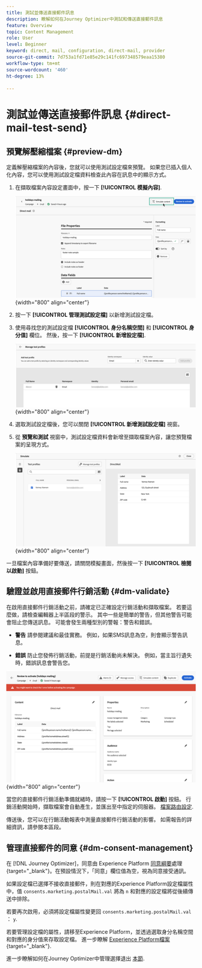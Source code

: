 ```yaml
---
title: 測試並傳送直接郵件訊息
description: 瞭解如何在Journey Optimizer中測試和傳送直接郵件訊息
feature: Overview
topic: Content Management
role: User
level: Beginner
keyword: direct, mail, configuration, direct-mail, provider
source-git-commit: 7d753a1fd71e85e29c141fc697348579eaa15380
workflow-type: tm+mt
source-wordcount: '460'
ht-degree: 13%

---
```


# 測試並傳送直接郵件訊息 {#direct-mail-test-send}

## 預覽解壓縮檔案 {#preview-dm}

定義解壓縮檔案的內容後，您就可以使用測試設定檔來預覽。 如果您已插入個人化內容，您可以使用測試設定檔資料檢查此內容在訊息中的顯示方式。

1. 在擷取檔案內容設定畫面中，按一下 **[!UICONTROL 模擬內容]**.

   ![](assets/direct-mail-simulate-button.png){width="800" align="center"}

1. 按一下 **[!UICONTROL 管理測試設定檔]** 以新增測試設定檔。

1. 使用尋找您的測試設定檔 **[!UICONTROL 身分名稱空間]** 和 **[!UICONTROL 身分值]** 欄位。 然後，按一下 **[!UICONTROL 新增設定檔]**.

   ![](assets/direct-mail-test-profile.png){width="800" align="center"}

1. 選取測試設定檔後，您可以關閉 **[!UICONTROL 新增測試設定檔]** 視窗。

1. 從 **預覽和測試** 視窗中，測試設定檔資料會新增至擷取檔案內容，讓您預覽檔案的呈現方式。

   ![](assets/direct-mail-simulate.png){width="800" align="center"}

一旦檔案內容準備好要傳送，請關閉模擬畫面，然後按一下 **[!UICONTROL 檢閱以啟動]** 按鈕。

## 驗證並啟用直接郵件行銷活動 {#dm-validate}

在啟用直接郵件行銷活動之前，請確定已正確設定行銷活動和擷取檔案。 若要這麼做，請檢查編輯器上半區段的警示。 其中一些是簡單的警告，但其他警告可能會阻止您傳送訊息。 可能會發生兩種型別的警報：警告和錯誤。

* **警告** 請參閱建議和最佳實務。 例如，如果SMS訊息為空，則會顯示警告訊息。

* **錯誤** 防止您發佈行銷活動，前提是行銷活動尚未解決。 例如，當主旨行遺失時，錯誤訊息會警告您。

![](assets/direct-mail-review.png){width="800" align="center"}

當您的直接郵件行銷活動準備就緒時，請按一下 **[!UICONTROL 啟動]** 按鈕。 行銷活動開始時，擷取檔案會自動產生，並匯出至中指定的伺服器。 [檔案路由設定](../direct-mail/direct-mail-configuration.md).

傳送後，您可以在行銷活動報表中測量直接郵件行銷活動的影響。 如需報告的詳細資訊，請參閱本區段。

## 管理直接郵件的同意 {#dm-consent-management}

在 [!DNL Journey Optimizer]，同意由 Experience Platform [同意綱要](https://experienceleague.adobe.com/docs/experience-platform/xdm/field-groups/profile/consents.html?lang=zh-Hant)處理{target="_blank"}。在預設情況下，「同意」欄位值為空，視為同意接受通訊。 

如果設定檔已選擇不接收直接郵件，則在對應的Experience Platform設定檔屬性中，值 `consents.marketing.postalMail.val` 將為 `n` 和對應的設定檔將從後續傳送中排除。

若要再次啟用，必須將設定檔屬性變更回 `consents.marketing.postalMail.val` ： `y`.

若要管理設定檔的屬性，請移至Experience Platform，並透過選取身分名稱空間和對應的身分值來存取設定檔。 進一步瞭解 [Experience Platform檔案](https://experienceleague.adobe.com/docs/experience-platform/profile/ui/user-guide.html?lang=zh-Hant){target="_blank"}.

進一步瞭解如何在Journey Optimizer中管理選擇退出 [本節](../privacy/opt-out.md).
